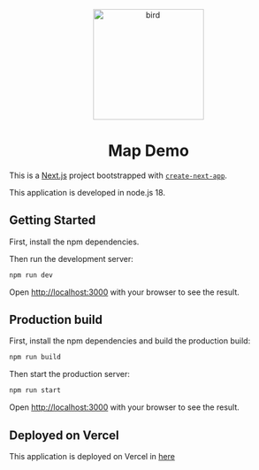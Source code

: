 <div align="center">
  <img src="https://github.com/ttommyth/map-demo/assets/16080060/a21ba138-1dd7-46f9-af11-f26ae2bf7ff9" alt="bird" width="200"/>
  <h1>Map Demo</h1>
</div>

This is a [Next.js](https://nextjs.org/) project bootstrapped with [`create-next-app`](https://github.com/vercel/next.js/tree/canary/packages/create-next-app).

This application is developed in node.js 18.

## Getting Started

First, install the npm dependencies.

Then run the development server:

```bash
npm run dev
```

Open [http://localhost:3000](http://localhost:3000) with your browser to see the result.

## Production build

First, install the npm dependencies and build the production build:

```bash
npm run build
```

Then start the production server:

```bash
npm run start
```


Open [http://localhost:3000](http://localhost:3000) with your browser to see the result.

## Deployed on Vercel

This application is deployed on Vercel in [here](https://map-demo.tommyis.me)
